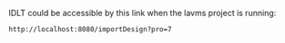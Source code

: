 IDLT could be accessible by this link when the lavms project is running:   

```
http://localhost:8080/importDesign?pro=7
```